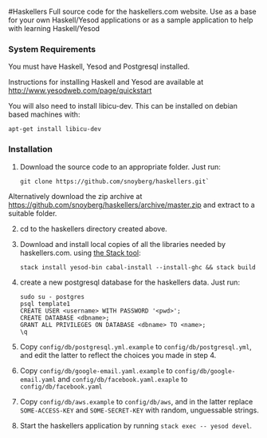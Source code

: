 #Haskellers
Full source code for the haskellers.com website. Use as a base for your own Haskell/Yesod applications or as a sample application to help with learning Haskell/Yesod

### System Requirements
You must have Haskell, Yesod and Postgresql installed.

Instructions for installing Haskell and Yesod are available at http://www.yesodweb.com/page/quickstart

You will also need to install libicu-dev. This can be installed on debian based machines with:

```
apt-get install libicu-dev
```
    
### Installation
1. Download the source code to an appropriate folder. Just run:
    ```
    git clone https://github.com/snoyberg/haskellers.git`
    ```
Alternatively download the zip archive at https://github.com/snoyberg/haskellers/archive/master.zip and extract to a suitable folder.

2. cd to the haskellers directory created above.

3. Download and install local copies of all the libraries needed by haskellers.com. using [the Stack tool](https://github.com/commercialhaskell/stack/):
    ```
    stack install yesod-bin cabal-install --install-ghc && stack build
    ```    
4. create a new postgresql database for the haskellers data. Just run:

    ```
    sudo su - postgres
    psql template1
    CREATE USER <username> WITH PASSWORD '<pwd>';
    CREATE DATABASE <dbname>;
    GRANT ALL PRIVILEGES ON DATABASE <dbname> TO <name>;
    \q
    ```
5. Copy `config/db/postgresql.yml.example` to `config/db/postgresql.yml`,
   and edit the latter to reflect the choices you made in step 4.

6. Copy `config/db/google-email.yaml.example` to `config/db/google-email.yaml`
   and `config/db/facebook.yaml.exaple` to `config/db/facebook.yaml`

7. Copy `config/db/aws.example` to `config/db/aws`, and in the latter
   replace `SOME-ACCESS-KEY` and `SOME-SECRET-KEY` with random,
   unguessable strings.

8. Start the haskellers application by running `stack exec -- yesod devel`.

